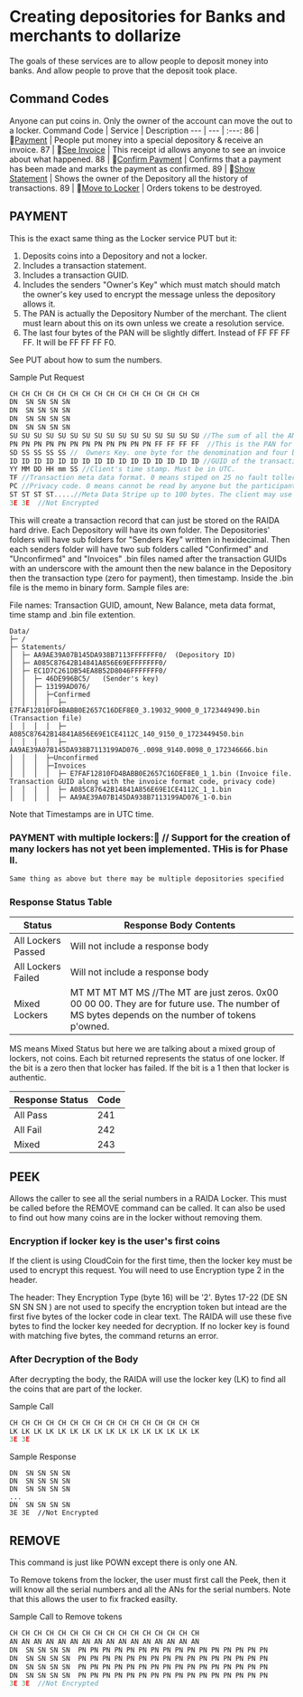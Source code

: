 # Creating depositories for Banks and merchants to dollarize
The goals of these services are to allow people to deposit money into banks.
And allow people to prove that the deposit took place. 


## Command Codes
Anyone can put coins in. Only the owner of the account can move the out to a locker. 
Command Code | Service | Description
--- | --- | :---: 
86 | 🔴[Payment](#) | People put money into a special depository & receive an invoice. 
87 | 🔴[See Invoice](#) | This receipt id allows anyone to see an invoice about what happened. 
88 | 🔴[Confirm Payment](#confirm-payment) | Confirms that a payment has been made and marks the payment as confirmed.
89 | 🔴[Show Statement](#show-statement) | Shows the owner of the Depository all the history of transactions. 
89 | 🔴[Move to Locker](#move-to-locker) | Orders tokens to be destroyed. 

## PAYMENT 

This is the exact same thing as the Locker service PUT but it:
1.  Deposits coins into a Depository and not a locker.
2.  Includes a transaction statement.
3.  Includes a transaction GUID.
4.  Includes the senders "Owner's Key" which must match should match the owner's key used to encrypt the message unless the depository allows it.
5.  The PAN is actually the Depository Number of the merchant. The client must learn about this on its own unless we create a resolution service.
6.  The last four bytes of the PAN will be slightly differt. Instead of FF FF FF FF. It will be FF FF FF F0.

See PUT about how to sum the numbers. 

Sample Put Request
```c
CH CH CH CH CH CH CH CH CH CH CH CH CH CH CH CH
DN  SN SN SN SN 
DN  SN SN SN SN  
DN  SN SN SN SN  
DN  SN SN SN SN  
SU SU SU SU SU SU SU SU SU SU SU SU SU SU SU SU //The sum of all the ANs of the SNs. See POWN SUM. 
PN PN PN PN PN PN PN PN PN PN PN PN FF FF FF FF  //This is the PAN for all the tokens. The last four bytes must be set to binary ones (0xFF)
SD SS SS SS SS //  Owners Key. one byte for the denomination and four bytes for the serial number. 
ID ID ID ID ID ID ID ID ID ID ID ID ID ID ID ID //GUID of the transaction. Sent by the client but the client may get it from a merchant. 
YY MM DD HH mm SS //Client's time stamp. Must be in UTC. 
TF //Transaction meta data format. 0 means stiped on 25 no fault tollerance. 1 means horizontal, vertical parity.  
PC //Privacy code. 0 means cannot be read by anyone but the participantes. 1 Means everyone can read it. 
ST ST ST ST.....//Meta Data Stripe up to 100 bytes. The client may use this to describe the transaction by striping it using a standard format.  
3E 3E  //Not Encrypted
```
This will create a transaction record that can just be stored on the RAIDA hard drive. Each Depository will have its own folder. The Depositories'
folders will have sub folders for "Senders Key" written in hexidecimal. Then each senders folder will have two sub folders called "Confirmed" and "Unconfirmed" and "Invoices" .bin files named after the transaction
GUIDs with an underscore with the amount then the new balance in the Depository then the transaction type (zero for payment), then timestamp. Inside the .bin file is the memo in binary form. Sample files are: 

File names: Transaction GUID, amount, New Balance, meta data format, time stamp and .bin file extention.  
```file
Data/
├─ /
├─ Statements/
│  ├─ AA9AE39A07B145DA938B7113FFFFFFF0/  (Depository ID)
│  ├─ A085C87642B14841A856E69EFFFFFFF0/
│  ├─ EC1D7C261DB54EA8B52D8046FFFFFFF0/
│  │  ├─ 46DE996BC5/   (Sender's key)
│  │  ├─ 13199AD076/
│  │  │  ├─Confirmed
│  │  │  │  ├─ E7FAF12810FD4BABB0E2657C16DEF8E0_3.19032_9000_0_1723449490.bin (Transaction file)
│  │  │  │  ├─ A085C87642B14841A856E69E1CE4112C_140_9150_0_1723449450.bin
│  │  │  │  ├─ AA9AE39A07B145DA938B7113199AD076_.0098_9140.0098_0_172346666.bin
│  │  │  ├─Unconfirmed
│  │  │  ├─Invoices
│  │  │  │  ├─ E7FAF12810FD4BABB0E2657C16DEF8E0_1_1.bin (Invoice file. Transaction GUID along with the invoice format code, privacy code)
│  │  │  │  ├─ A085C87642B14841A856E69E1CE4112C_1_1.bin
│  │  │  │  ├─ AA9AE39A07B145DA938B7113199AD076_1-0.bin

```
Note that Timestamps are in UTC time. 


### PAYMENT with multiple lockers:🔴 // Support for the creation of many lockers has not yet been implemented. THis is for Phase II. 
```c
Same thing as above but there may be multiple depositories specified 
```


### Response Status Table

Status| Response Body Contents
---|---
All Lockers Passed | Will not include a response body | Will not include a response body | 
All Lockers Failed | Will not include a response body
Mixed Lockers | MT MT MT MT MS  //The MT are just zeros. 0x00 00 00 00. They are for future use. The number of MS bytes depends on the number of tokens p'owned. 

MS means Mixed Status but here we are talking about a mixed group of lockers, not coins. Each bit returned represents the status of one locker. If the bit is a zero then that locker has failed. If the bit is a 1 then that locker is authentic. 

Response Status | Code
---|---
All Pass | 241
All Fail | 242
Mixed | 243
 

## PEEK
Allows the caller to see all the serial numbers in a RAIDA Locker. This must be called before the REMOVE command can be called. It can also be used to find out how many coins are in the locker without removing them. 

### Encryption if locker key is the user's first coins
If the client is using CloudCoin for the first time, then the locker key must be used to encrypt this request. You will need to use Encryption type 2 in the header. 

The header: 
They Encryption Type (byte 16) will be '2'. Bytes 17-22 (DE SN SN SN SN ) are not used to specify the encryption token but intead are the first five bytes of the locker code in clear text. 
The RAIDA will use these five bytes to find the locker key needed for decryption.
If no locker key is found with matching five bytes, the command returns an error. 

### After Decryption of the Body
After decrypting the body, the RAIDA will use the locker key (LK) to find all the coins that are part of the locker. 

Sample Call
```c
CH CH CH CH CH CH CH CH CH CH CH CH CH CH CH CH 
LK LK LK LK LK LK LK LK LK LK LK LK LK LK LK LK 
3E 3E

```

Sample Response
```
DN  SN SN SN SN   
DN  SN SN SN SN   
DN  SN SN SN SN  
...
DN  SN SN SN SN  
3E 3E  //Not Encrypted
```

## REMOVE
This command is just like POWN except there is only one AN. 

To Remove tokens from the locker, the user must first call the Peek, then it will know all the serial numbers and all the ANs for the serial numbers. Note that this allows the user to fix fracked easilty.

Sample Call to Remove tokens
```c
CH CH CH CH CH CH CH CH CH CH CH CH CH CH CH CH
AN AN AN AN AN AN AN AN AN AN AN AN AN AN AN AN
DN  SN SN SN SN  PN PN PN PN PN PN PN PN PN PN PN PN PN PN PN PN
DN  SN SN SN SN  PN PN PN PN PN PN PN PN PN PN PN PN PN PN PN PN
DN  SN SN SN SN  PN PN PN PN PN PN PN PN PN PN PN PN PN PN PN PN 
DN  SN SN SN SN  PN PN PN PN PN PN PN PN PN PN PN PN PN PN PN PN
3E 3E  //Not Encrypted
```
